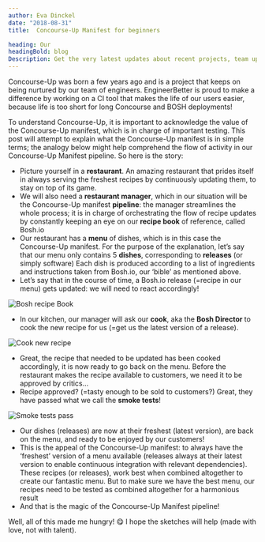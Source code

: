 ```yaml
---
author: Eva Dinckel
date: "2018-08-31"
title:  Concourse-Up Manifest for beginners

heading: Our
headingBold: blog
Description: Get the very latest updates about recent projects, team updates, thoughts and industry news from our team of EngineerBetter experts.
---
```


Concourse-Up was born a few years ago and is a project that keeps on being nurtured by our team of engineers. EngineerBetter is proud to make a difference by working on a CI tool that makes the life of our users easier, because life is too short for long Concourse and BOSH deployments!

To understand Concourse-Up, it is important to acknowledge the value of the Concourse-Up manifest, which is in charge of important testing.
This post will attempt to explain what the Concourse-Up manifest is in simple terms; the analogy below might help comprehend the flow of activity in our Concourse-Up Manifest pipeline. So here is the story:

- Picture yourself in a **restaurant**. An amazing restaurant that prides itself in always serving the freshest recipes by continuously updating them, to stay on top of its game.
- We will also need a **restaurant manager**, which in our situation will be the Concourse-Up manifest **pipeline**: the manager streamlines the whole process; it is in charge of orchestrating the flow of recipe updates by constantly keeping an eye on our **recipe book** of reference, called Bosh.io
- Our restaurant has a **menu** of dishes, which is in this case the Concourse-Up manifest.
	For the purpose of the explanation, let’s say that our menu only contains 5 **dishes**, corresponding to **releases** (or simply software)
	Each dish is produced according to a list of ingredients and instructions taken from Bosh.io, our ‘bible’ as mentioned above.
- Let’s say that in the course of time, a Bosh.io release (=recipe in our menu) gets updated: we will need to react accordingly!

![Bosh recipe Book](/img/Boshio_recipe_book.jpg)

- In our kitchen, our manager will ask our **cook**, aka the **Bosh Director** to cook the new recipe for us (=get us the latest version of a release).

![Cook new recipe](/img/manager_tells_cook_new_recipe.jpg)


- Great, the recipe that needed to be updated has been cooked accordingly, it is now ready to go back on the menu. Before the restaurant makes the recipe available to customers, we need it to be approved by critics…
- Recipe approved? (=tasty enough to be sold to customers?) Great, they have passed what we call the **smoke tests**!

![Smoke tests pass](/img/smoke_tests_passed_new_menu.jpg)


- Our dishes (releases) are now at their freshest (latest version), are back on the menu, and ready to be enjoyed by our customers!
- This is the appeal of the Concourse-Up manifest: to always have the ‘freshest’ version of a menu available (releases always at their latest version to enable continuous integration with relevant dependencies). These recipes (or releases), work best when combined altogether to create our fantastic menu. But to make sure we have the best menu, our recipes need to be tested as combined altogether for a harmonious result
- And that is the magic of the Concourse-Up Manifest pipeline!


Well, all of this made me hungry! 😋
I hope the sketches will help (made with love, not with talent).
